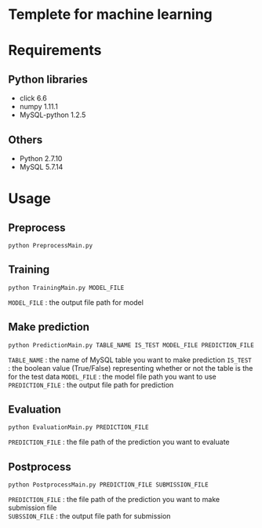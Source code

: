 Templete for machine learning
=====

# Requirements
## Python libraries
* click 6.6
* numpy 1.11.1
* MySQL-python 1.2.5

## Others
* Python 2.7.10
* MySQL 5.7.14


# Usage

## Preprocess
```shell
python PreprocessMain.py
```

## Training
```shell
python TrainingMain.py MODEL_FILE
```
`MODEL_FILE` : the output file path for model

## Make prediction
```shell
python PredictionMain.py TABLE_NAME IS_TEST MODEL_FILE PREDICTION_FILE
```
`TABLE_NAME` : the name of MySQL table you want to make prediction
`IS_TEST` : the boolean value (True/False) representing whether or not the table is the for the test data
`MODEL_FILE` : the model file path you want to use
`PREDICTION_FILE` : the output file path for prediction

## Evaluation
```shell
python EvaluationMain.py PREDICTION_FILE
```
`PREDICTION_FILE` : the file path of the prediction you want to evaluate

## Postprocess
```shell
python PostprocessMain.py PREDICTION_FILE SUBMISSION_FILE
```
`PREDICTION_FILE` : the file path of the prediction you want to make submission file  
`SUBSSION_FILE` : the output file path for submission